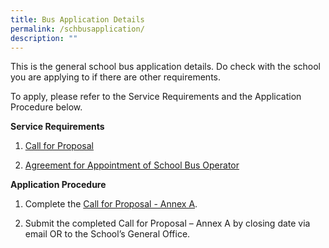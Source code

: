 ```yaml
---
title: Bus Application Details
permalink: /schbusapplication/
description: ""
---
```

This is the general school bus application details. Do check with the school you are applying to if there are other requirements.

To apply, please refer to the Service Requirements and the Application Procedure below.

**Service Requirements**
1.	[Call for Proposal](/files/Test%20file.pdf)
 
2.	[Agreement for Appointment of School Bus Operator](/files/Test%20file.pdf)

**Application Procedure**

1. Complete the [Call for Proposal - Annex A](/files/Test%20file.pdf).
  	
2. Submit the completed Call for Proposal – Annex A by closing date via email OR to the School’s General Office.